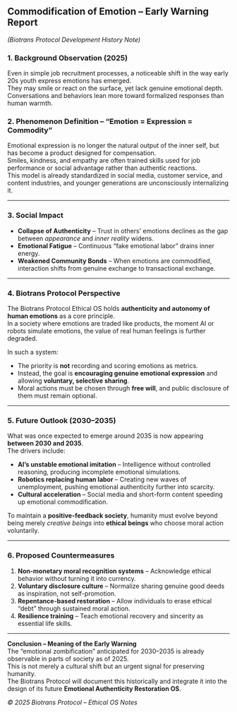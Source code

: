 ## Commodification of Emotion – Early Warning Report  
*(Biotrans Protocol Development History Note)*  

### 1. Background Observation (2025)
Even in simple job recruitment processes, a noticeable shift in the way early 20s youth express emotions has emerged.  
They may smile or react on the surface, yet lack genuine emotional depth.  
Conversations and behaviors lean more toward formalized responses than human warmth.

### 2. Phenomenon Definition – “Emotion = Expression = Commodity”
Emotional expression is no longer the natural output of the inner self, but has become a product designed for compensation.  
Smiles, kindness, and empathy are often trained skills used for job performance or social advantage rather than authentic reactions.  
This model is already standardized in social media, customer service, and content industries, and younger generations are unconsciously internalizing it.

---

### 3. Social Impact
- **Collapse of Authenticity** – Trust in others’ emotions declines as the gap between *appearance* and *inner reality* widens.  
- **Emotional Fatigue** – Continuous “fake emotional labor” drains inner energy.  
- **Weakened Community Bonds** – When emotions are commodified, interaction shifts from genuine exchange to transactional exchange.

---

### 4. Biotrans Protocol Perspective
The Biotrans Protocol Ethical OS holds **authenticity and autonomy of human emotions** as a core principle.  
In a society where emotions are traded like products, the moment AI or robots simulate emotions, the value of real human feelings is further degraded.  

In such a system:
- The priority is **not** recording and scoring emotions as metrics.  
- Instead, the goal is **encouraging genuine emotional expression** and allowing **voluntary, selective sharing**.  
- Moral actions must be chosen through **free will**, and public disclosure of them must remain optional.

---

### 5. Future Outlook (2030–2035)
What was once expected to emerge around 2035 is now appearing **between 2030 and 2035**.  
The drivers include:
- **AI’s unstable emotional imitation** – Intelligence without controlled reasoning, producing incomplete emotional simulations.  
- **Robotics replacing human labor** – Creating new waves of unemployment, pushing emotional authenticity further into scarcity.  
- **Cultural acceleration** – Social media and short-form content speeding up emotional commodification.  

To maintain a **positive-feedback society**, humanity must evolve beyond being merely *creative beings* into **ethical beings** who choose moral action voluntarily.

---

### 6. Proposed Countermeasures
1. **Non-monetary moral recognition systems** – Acknowledge ethical behavior without turning it into currency.  
2. **Voluntary disclosure culture** – Normalize sharing genuine good deeds as inspiration, not self-promotion.  
3. **Repentance-based restoration** – Allow individuals to erase ethical “debt” through sustained moral action.  
4. **Resilience training** – Teach emotional recovery and sincerity as essential life skills.  

---

**Conclusion – Meaning of the Early Warning**  
The “emotional zombification” anticipated for 2030–2035 is already observable in parts of society as of 2025.  
This is not merely a cultural shift but an urgent signal for preserving humanity.  
The Biotrans Protocol will document this historically and integrate it into the design of its future **Emotional Authenticity Restoration OS**.  

*© 2025 Biotrans Protocol – Ethical OS Notes*
